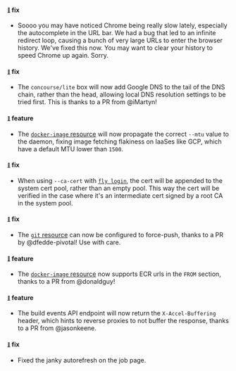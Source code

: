 #### <sub><sup><a name="v251-note-1" href="#v251-note-1">:link:</a></sup></sub> fix

* Soooo you may have noticed Chrome being really slow lately, especially the autocomplete in the URL bar. We had a bug that led to an infinite redirect loop, causing a bunch of very large URLs to enter the browser history. We've fixed this now. You may want to clear your history to speed Chrome up again. Sorry.
  
  
#### <sub><sup><a name="v251-note-2" href="#v251-note-2">:link:</a></sup></sub> fix

* The `concourse/lite` box will now add Google DNS to the tail of the DNS chain, rather than the head, allowing local DNS resolution settings to be tried first. This is thanks to a PR from @iMartyn!
  
  
#### <sub><sup><a name="v251-note-3" href="#v251-note-3">:link:</a></sup></sub> feature

* The [`docker-image` resource](https://github.com/concourse/docker-image-resource) will now propagate the correct `--mtu` value to the daemon, fixing image fetching flakiness on IaaSes like GCP, which have a default MTU lower than `1500`.
  
  
#### <sub><sup><a name="v251-note-4" href="#v251-note-4">:link:</a></sup></sub> fix

* When using `--ca-cert` with [`fly login`](https://concourse-ci.org/fly.html#fly-login), the cert will be appended to the system cert pool, rather than an empty pool. This way the cert will be verified in the case where it's an intermediate cert signed by a root CA in the system pool.
  
  
#### <sub><sup><a name="v251-note-5" href="#v251-note-5">:link:</a></sup></sub> fix

* The [`git` resource](https://github.com/concourse/git-resource) can now be configured to force-push, thanks to a PR by @dfedde-pivotal! Use with care.
  
  
#### <sub><sup><a name="v251-note-6" href="#v251-note-6">:link:</a></sup></sub> feature

* The [`docker-image` resource](https://github.com/concourse/docker-image-resource) now supports ECR urls in the `FROM` section, thanks to a PR from @donaldguy!
  
  
#### <sub><sup><a name="v251-note-7" href="#v251-note-7">:link:</a></sup></sub> feature

* The build events API endpoint will now return the `X-Accel-Buffering` header, which hints to reverse proxies to not buffer the response, thanks to a PR from @jasonkeene.
  
  
#### <sub><sup><a name="v251-note-8" href="#v251-note-8">:link:</a></sup></sub> fix

* Fixed the janky autorefresh on the job page.
  
  
